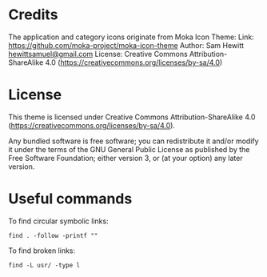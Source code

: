 
Credits
=======

The application and category icons originate from Moka Icon Theme:
	Link: https://github.com/moka-project/moka-icon-theme
	Author: Sam Hewitt <hewittsamuel@gmail.com>
	License: Creative Commons Attribution-ShareAlike 4.0 (https://creativecommons.org/licenses/by-sa/4.0)

License
=======

This theme is licensed under Creative Commons Attribution-ShareAlike 4.0 (https://creativecommons.org/licenses/by-sa/4.0).

Any bundled software is free software; you can redistribute it and/or modify it under the terms of the GNU General Public License as published by the Free Software Foundation; either version 3, or (at your option) any later version.

Useful commands
===============

To find circular symbolic links:

	find . -follow -printf ""

To find broken links:

	find -L usr/ -type l
